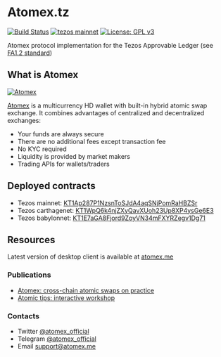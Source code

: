 # Atomex.tz
[![Build Status](https://travis-ci.org/atomex-me/atomex-fa12-ligo.svg?branch=master)](https://travis-ci.org/atomex-me/atomex-fa12-ligo)
[![tezos mainnet](https://img.shields.io/badge/tezos-mainnet-blue.svg)](https://better-call.dev/main/KT1Ap287P1NzsnToSJdA4aqSNjPomRaHBZSr)
[![License: GPL v3](https://img.shields.io/badge/License-GPLv3-green.svg)](https://www.gnu.org/licenses/gpl-3.0)

Atomex protocol implementation for the Tezos Approvable Ledger (see [FA1.2 standard](https://gitlab.com/tzip/tzip/blob/master/Proposals/TZIP-0007/FA1.2.md))
  
## What is Atomex

[![Atomex](https://miro.medium.com/max/995/0*qHL-RBfdKopwUdMS)](https://medium.com/coinmonks/atomex-cross-chain-atomic-swaps-on-practice-8139571f0ee5)  

[Atomex](https://atomex.me/) is a multicurrency HD wallet with built-in hybrid atomic swap exchange. It combines advantages of centralized and decentralized exchanges:
* Your funds are always secure
* There are no additional fees except transaction fee
* No KYC required
* Liquidity is provided by market makers
* Trading APIs for wallets/traders

## Deployed contracts
* Tezos mainnet: [KT1Ap287P1NzsnToSJdA4aqSNjPomRaHBZSr](https://better-call.dev/main/KT1Ap287P1NzsnToSJdA4aqSNjPomRaHBZSr)
* Tezos carthagenet: [KT1WpQ6k4njZXyQavXUoh23Up8XP4ysGe6E3](https://better-call.dev/carthage/KT1WpQ6k4njZXyQavXUoh23Up8XP4ysGe6E3)
* Tezos babylonnet: [KT1E7aGA8Fjord9ZoyVN34mFXYRZegv1Dg71](https://better-call.dev/babylon/KT1E7aGA8Fjord9ZoyVN34mFXYRZegv1Dg71)

## Resources
Latest version of desktop client is available at [atomex.me](https://atomex.me)

### Publications
* [Atomex: cross-chain atomic swaps on practice](https://medium.com/coinmonks/atomex-cross-chain-atomic-swaps-on-practice-813/chains/main/blocks/head/helpers/scripts/run_operation9571f0ee5)
* [Atomic tips: interactive workshop](https://medium.com/coinmonks/atomic-tips-berlin-workshop-materials-c5c8ee3f46aa)

### Contacts
* Twitter [@atomex_official](https://twitter.com/atomex_official)
* Telegram [@atomex_official](https://t.me/atomex_official)
* Email [support@atomex.me](mailto:support@atomex.me)
